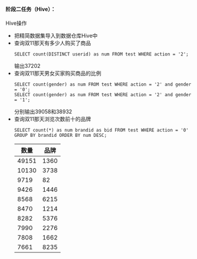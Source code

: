 #### 阶段二任务（Hive）：

Hive操作
* 把精简数据集导入到数据仓库Hive中
* 查询双11那天有多少人购买了商品
  ```
  SELECT count(DISTINCT userid) as num FROM test WHERE action = '2';
  ```
  输出37202
* 查询双11那天男女买家购买商品的比例
  ```
  SELECT count(gender) as num FROM test WHERE action = '2' and gender = '0';
  SELECT count(gender) as num FROM test WHERE action = '2' and gender = '1';
  ```
  分别输出39058和38932
* 查询双11那天浏览次数前十的品牌
  ```
  SELECT count(*) as num brandid as bid FROM test WHERE action = '0' GROUP BY brandid ORDER BY num DESC;
  ```
  |数量|品牌|
  |----|----|
  |49151|1360|
  |10130|3738|
  |9719|82|
  |9426|1446|
  |8568|6215|
  |8470|1214|
  |8282|5376|
  |7990|2276|
  |7808|1662|
  |7661|8235|
